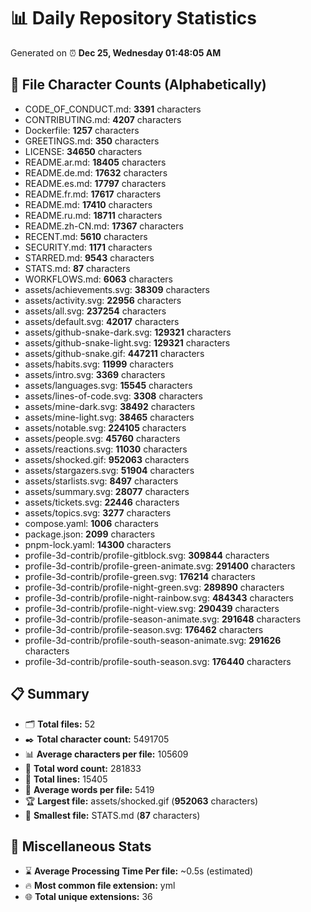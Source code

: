 # 📊 Daily Repository Statistics
Generated on ⏰ **Dec 25, Wednesday 01:48:05 AM**

## 📂 File Character Counts (Alphabetically)
- CODE_OF_CONDUCT.md: **3391** characters
- CONTRIBUTING.md: **4207** characters
- Dockerfile: **1257** characters
- GREETINGS.md: **350** characters
- LICENSE: **34650** characters
- README.ar.md: **18405** characters
- README.de.md: **17632** characters
- README.es.md: **17797** characters
- README.fr.md: **17617** characters
- README.md: **17410** characters
- README.ru.md: **18711** characters
- README.zh-CN.md: **17367** characters
- RECENT.md: **5610** characters
- SECURITY.md: **1171** characters
- STARRED.md: **9543** characters
- STATS.md: **87** characters
- WORKFLOWS.md: **6063** characters
- assets/achievements.svg: **38309** characters
- assets/activity.svg: **22956** characters
- assets/all.svg: **237254** characters
- assets/default.svg: **42017** characters
- assets/github-snake-dark.svg: **129321** characters
- assets/github-snake-light.svg: **129321** characters
- assets/github-snake.gif: **447211** characters
- assets/habits.svg: **11999** characters
- assets/intro.svg: **3369** characters
- assets/languages.svg: **15545** characters
- assets/lines-of-code.svg: **3308** characters
- assets/mine-dark.svg: **38492** characters
- assets/mine-light.svg: **38465** characters
- assets/notable.svg: **224105** characters
- assets/people.svg: **45760** characters
- assets/reactions.svg: **11030** characters
- assets/shocked.gif: **952063** characters
- assets/stargazers.svg: **51904** characters
- assets/starlists.svg: **8497** characters
- assets/summary.svg: **28077** characters
- assets/tickets.svg: **22446** characters
- assets/topics.svg: **3277** characters
- compose.yaml: **1006** characters
- package.json: **2099** characters
- pnpm-lock.yaml: **14300** characters
- profile-3d-contrib/profile-gitblock.svg: **309844** characters
- profile-3d-contrib/profile-green-animate.svg: **291400** characters
- profile-3d-contrib/profile-green.svg: **176214** characters
- profile-3d-contrib/profile-night-green.svg: **289890** characters
- profile-3d-contrib/profile-night-rainbow.svg: **484343** characters
- profile-3d-contrib/profile-night-view.svg: **290439** characters
- profile-3d-contrib/profile-season-animate.svg: **291648** characters
- profile-3d-contrib/profile-season.svg: **176462** characters
- profile-3d-contrib/profile-south-season-animate.svg: **291626** characters
- profile-3d-contrib/profile-south-season.svg: **176440** characters

## 📋 Summary
- 🗂️ **Total files:** 52
- ✒️ **Total character count:** 5491705
- 📊 **Average characters per file:** 105609
- 📝 **Total word count:** 281833
- 🧾 **Total lines:** 15405
- 📐 **Average words per file:** 5419
- 🏆 **Largest file:** assets/shocked.gif (**952063** characters)
- 🥉 **Smallest file:** STATS.md (**87** characters)

## 🌟 Miscellaneous Stats
- ⌛ **Average Processing Time Per file:** ~0.5s (estimated)
- 🔥 **Most common file extension:** yml
- 🌐 **Total unique extensions:** 36

